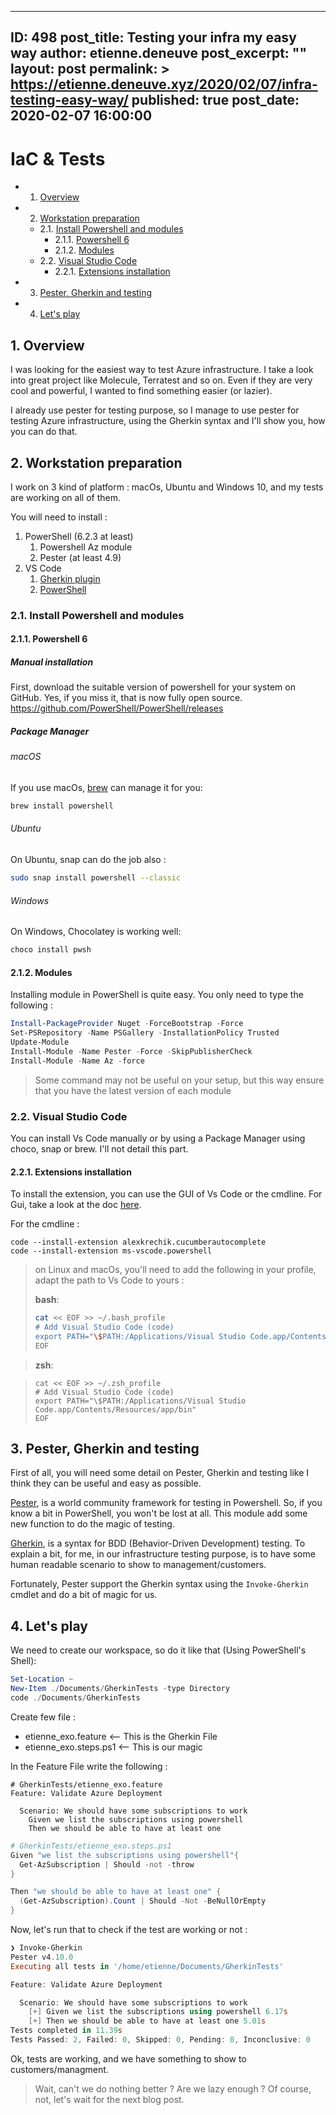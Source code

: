 <!-- markdownlint-disable MD000 -->
---

ID: 498
post_title: Testing your infra my easy way
author: etienne.deneuve
post_excerpt: ""
layout: post
permalink: >
  <https://etienne.deneuve.xyz/2020/02/07/infra-testing-easy-way/>
published: true
post_date: 2020-02-07 16:00:00
---

<!-- markdownlint-enable MD000 -->
# IaC & Tests

<!-- vscode-markdown-toc -->
* 1. [Overview](#Overview)
* 2. [Workstation preparation](#Workstationpreparation)
	* 2.1. [Install Powershell and modules](#InstallPowershellandmodules)
		* 2.1.1. [Powershell 6](#Powershell6)
		* 2.1.2. [Modules](#Modules)
	* 2.2. [Visual Studio Code](#VisualStudioCode)
		* 2.2.1. [Extensions installation](#Extensionsinstallation)
* 3. [Pester, Gherkin and testing](#PesterGherkinandtesting)
* 4. [Let's play](#Letsplay)

<!-- vscode-markdown-toc-config
	numbering=true
	autoSave=true
	/vscode-markdown-toc-config -->
<!-- /vscode-markdown-toc -->

##  1. <a name='Overview'></a>Overview

I was looking for the easiest way to test Azure infrastructure.
I take a look into great project like Molecule, Terratest and so on.
Even if they are very cool and powerful, I wanted to find something easier (or lazier).

I already use pester for testing purpose, so I manage to use pester for testing Azure infrastructure,
 using the Gherkin syntax and I'll show you, how you can do that.

##  2. <a name='Workstationpreparation'></a>Workstation preparation

I work on 3 kind of platform : macOs, Ubuntu and Windows 10, and my tests are working on all of them.

You will need to install :

1. PowerShell (6.2.3 at least)
   1. Powershell Az module
   2. Pester (at least 4.9)
2. VS Code
   1. [Gherkin plugin](https://marketplace.visualstudio.com/items?itemName=alexkrechik.cucumberautocomplete)
   2. [PowerShell](https://marketplace.visualstudio.com/items?itemName=ms-vscode.PowerShell)

###  2.1. <a name='InstallPowershellandmodules'></a>Install Powershell and modules

####  2.1.1. <a name='Powershell6'></a>Powershell 6

##### Manual installation

First, download the suitable version of powershell for your system on GitHub. Yes, if you miss it, that is now fully open source.  
<https://github.com/PowerShell/PowerShell/releases>

##### Package Manager

###### macOS

If you use macOs, [brew](https://brew.sh/) can manage it  for you:

```sh
brew install powershell
```

###### Ubuntu

On Ubuntu, snap can do the job also :

```zsh
sudo snap install powershell --classic
```

###### Windows

On Windows, Chocolatey is working well:  

```powershell
choco install pwsh
```

####  2.1.2. <a name='Modules'></a>Modules

Installing module in PowerShell is quite easy. You only need to type the following :

```Powershell
Install-PackageProvider Nuget -ForceBootstrap -Force
Set-PSRepository -Name PSGallery -InstallationPolicy Trusted
Update-Module
Install-Module -Name Pester -Force -SkipPublisherCheck
Install-Module -Name Az -force
```

> Some command may not be useful on your setup, but this way ensure that you have the latest version of each module

###  2.2. <a name='VisualStudioCode'></a>Visual Studio Code

You can install Vs Code manually or by using a Package Manager using choco, snap or brew. I'll not detail this part.

####  2.2.1. <a name='Extensionsinstallation'></a>Extensions installation

To install the extension, you can use the GUI of Vs Code or the cmdline. For Gui, take a look at the doc [here](https://code.visualstudio.com/docs/editor/extension-gallery).

For the cmdline :

```shell
code --install-extension alexkrechik.cucumberautocomplete
code --install-extension ms-vscode.powershell
```

> on Linux and macOs, you'll need to add the following in your profile, adapt the path to Vs Code to yours :
>
> __bash__:
>
> ```bash
> cat << EOF >> ~/.bash_profile
> # Add Visual Studio Code (code)
> export PATH="\$PATH:/Applications/Visual Studio Code.app/Contents/Resources/app/bin"
> EOF
> ```

> __zsh__:

> ```
> cat << EOF >> ~/.zsh_profile
> # Add Visual Studio Code (code)
> export PATH="\$PATH:/Applications/Visual Studio Code.app/Contents/Resources/app/bin"
> EOF
> ```

##  3. <a name='PesterGherkinandtesting'></a>Pester, Gherkin and testing

First of all, you will need some detail on Pester, Gherkin and testing like I think they can be useful and easy as possible.

[Pester](https://github.com/pester/Pester), is a world community framework for testing in Powershell. So, if you know a bit in PowerShell, you won't be lost at all. This module add some new function to do the magic of testing.

[Gherkin](https://cucumber.io/docs/gherkin/reference/), is a syntax for BDD (Behavior-Driven Development) testing. To explain a bit, for me, in our infrastructure testing purpose, is to have some human readable scenario to show to management/customers.

Fortunately, Pester support the Gherkin syntax using the `Invoke-Gherkin` cmdlet and do a bit of magic for us.

##  4. <a name='Letsplay'></a>Let's play

We need to create our workspace, so do it like that (Using PowerShell's Shell):

```Powershell
Set-Location ~
New-Item ./Documents/GherkinTests -type Directory
code ./Documents/GherkinTests
```

Create few file :

- etienne_exo.feature <-- This is the Gherkin File
- etienne_exo.steps.ps1 <-- This is our magic

In the Feature File write the following :

```Gherkin
# GherkinTests/etienne_exo.feature
Feature: Validate Azure Deployment

  Scenario: We should have some subscriptions to work
    Given we list the subscriptions using powershell
    Then we should be able to have at least one
```

```Powershell
# GherkinTests/etienne_exo.steps.ps1
Given "we list the subscriptions using powershell"{
  Get-AzSubscription | Should -not -throw
}

Then "we should be able to have at least one" {
  (Get-AzSubscription).Count | Should -Not -BeNullOrEmpty
}
```

Now, let's run that to check if the test are working or not :

```PowerShell
❯ Invoke-Gherkin
Pester v4.10.0
Executing all tests in '/home/etienne/Documents/GherkinTests'

Feature: Validate Azure Deployment

  Scenario: We should have some subscriptions to work
    [+] Given we list the subscriptions using powershell 6.17s
    [+] Then we should be able to have at least one 5.01s
Tests completed in 11.39s
Tests Passed: 2, Failed: 0, Skipped: 0, Pending: 0, Inconclusive: 0
```

Ok, tests are working, and we have something to show to customers/managment.

> Wait, can't we do nothing better ? Are we lazy enough ?
> Of course, not, let's wait for the next blog post.
